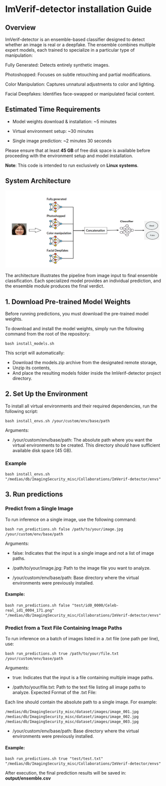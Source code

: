 # ImVerif-detector installation Guide

## Overview
ImVerif-detector is an ensemble-based classifier designed to detect whether an image is real or a deepfake. The ensemble combines multiple expert models, each trained to specialize in a particular type of manipulation:

Fully Generated: Detects entirely synthetic images.

Photoshopped: Focuses on subtle retouching and partial modifications.

Color Manipulation: Captures unnatural adjustments to color and lighting.

Facial Deepfakes: Identifies face-swapped or manipulated facial content.

## Estimated Time Requirements
- Model weights download & installation: ~5 minutes

- Virtual environment setup: ~30 minutes

- Single image prediction: ~2 minutes 30 seconds

Please ensure that at least **45 GB** of free disk space is available before proceeding with the environment setup and model installation.

**Note**: This code is intended to run exclusively on **Linux systems**.

## System Architecture
![System Architecture](figures/system_architecture.PNG)

The architecture illustrates the pipeline from image input to final ensemble classification. Each specialized model provides an individual prediction, and the ensemble module produces the final verdict.

## 1. Download Pre-trained Model Weights

Before running predictions, you must download the pre-trained model weights.

To download and install the model weights, simply run the following command from the root of the repository:

    bash install_models.sh

This script will automatically:
- Download the models.zip archive from the designated remote storage,
- Unzip its contents,
- And place the resulting models folder inside the ImVerif-detector project directory.

## 2. Set Up the Environment

To install all virtual environments and their required dependencies, run the following script:

    bash install_envs.sh /your/custom/env/base/path

Arguments:

- /your/custom/env/base/path: The absolute path where you want the virtual environments to be created. This directory should have sufficient available disk space (45 GB).

### Example
    bash install_envs.sh "/medias/db/ImagingSecurity_misc/Collaborations/ImVerif-detector/envs"

## 3. Run predictions
### Predict from a Single Image
To run inference on a single image, use the following command:

    bash run_predictions.sh false /path/to/your/image.jpg /your/custom/env/base/path

Arguments:

- false: Indicates that the input is a single image and not a list of image paths.

- /path/to/your/image.jpg: Path to the image file you want to analyze.

- /your/custom/env/base/path: Base directory where the virtual environments were previously installed.

#### Example:
    bash run_predictions.sh false "test/id0_0000/Celeb-real_id1_0004_171.png" "/medias/db/ImagingSecurity_misc/Collaborations/ImVerif-detector/envs"


### Predict from a Text File Containing Image Paths
To run inference on a batch of images listed in a .txt file (one path per line), use:

    bash run_predictions.sh true /path/to/your/file.txt /your/custom/env/base/path

Arguments:

- true: Indicates that the input is a file containing multiple image paths.

- /path/to/your/file.txt: Path to the text file listing all image paths to analyze.
Expected Format of the .txt File:

Each line should contain the absolute path to a single image. For example:

    /medias/db/ImagingSecurity_misc/dataset/images/image_001.jpg
    /medias/db/ImagingSecurity_misc/dataset/images/image_002.jpg
    /medias/db/ImagingSecurity_misc/dataset/images/image_003.jpg


- /your/custom/env/base/path: Base directory where the virtual environments were previously installed.


#### Example:
    bash run_predictions.sh true "test/test.txt" "/medias/db/ImagingSecurity_misc/Collaborations/ImVerif-detector/envs"


After execution, the final prediction results will be saved in: **output/ensemble.csv**






